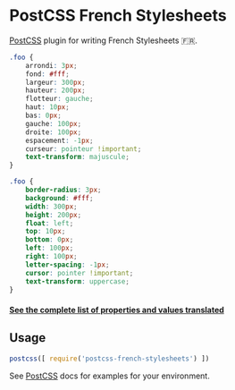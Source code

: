 # PostCSS French Stylesheets

[PostCSS] plugin for writing French Stylesheets :fr:.

[PostCSS]: https://github.com/postcss/postcss

```css
.foo {
    arrondi: 3px;
    fond: #fff;
    largeur: 300px;
    hauteur: 200px;
    flotteur: gauche;
    haut: 10px;
    bas: 0px;
    gauche: 100px;
    droite: 100px;
    espacement: -1px;
    curseur: pointeur !important;
    text-transform: majuscule;
}
```

```css
.foo {
    border-radius: 3px;
    background: #fff;
    width: 300px;
    height: 200px;
    float: left;
    top: 10px;
    bottom: 0px;
    left: 100px;
    right: 100px;
    letter-spacing: -1px;
    cursor: pointer !important;
    text-transform: uppercase;
}
```

#### [See the complete list of properties and values translated](https://github.com/kud/postcss-french-stylesheets/blob/master/index.js)


## Usage

```js
postcss([ require('postcss-french-stylesheets') ])
```

See [PostCSS] docs for examples for your environment.
